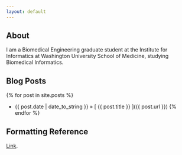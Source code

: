 ```yaml
---
layout: default
---
```


## About

I am a Biomedical Engineering graduate student at the Institute for Informatics at Washington University School of Medicine, studying Biomedical Informatics.

## Blog Posts

{% for post in site.posts %}
  * {{ post.date | date_to_string }} &raquo; [ {{ post.title }} ]({{ post.url }})
{% endfor %}

## Formatting Reference

[Link](./another-page.html).

